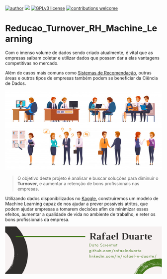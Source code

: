 [![author](https://img.shields.io/badge/author-rafaelnduarte-red.svg)](https://www.linkedin.com/in/rafael-n-duarte) [![](https://img.shields.io/badge/python-3.5+-blue.svg)](https://www.python.org/downloads/release/python-365/) [![GPLv3 license](https://img.shields.io/badge/License-GPLv3-blue.svg)](http://perso.crans.org/besson/LICENSE.html) [![contributions welcome](https://img.shields.io/badge/contributions-welcome-brightgreen.svg?style=flat)](https://github.com/rafaelnduarte/Reducao_Turnover_RH_Machine_Learning/issues)

# Reducao_Turnover_RH_Machine_Learning

Com o imenso volume de dados sendo criado atualmente, é vital que as empresas saibam coletar e utilizar dados que possam dar a elas vantagens competitivas no mercado.

Além de casos mais comuns como [Sistemas de Recomendação]('https://www.ilumeo.com.br/todos-posts/2019/08/12/como-funcionam-os-sistemas-de-recomendacao'), outras áreas e outros tipos de empresas também podem se beneficiar da Ciência de Dados.

<p align="center" >
  <img src="data/job-applicants-interviewers-collection_1284-26227.jpg" >
</p>


> O objetivo deste projeto é analisar e buscar soluções para diminuir o **Turnover**, e aumentar a retenção de bons profissionais nas empresas.

Utilizando dados disponibilizados no [Kaggle]('https://kaggle.com/'), construiremos um modelo de Machine Learning capaz de nos ajudar a prever possíveis atritos, que podem ajudar empresas a tomarem decisões afim de minimizar esses efeitos, aumentar a qualidade de vida no ambiente de trabalho, e reter os bons profissionais da empresa.


<p align="center" >
  <img src="data/rafaelnd_ds.png" >
</p>
